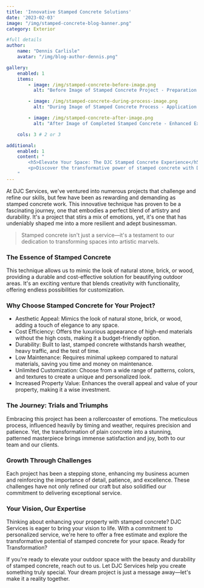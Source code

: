 ```yaml
---
title: 'Innovative Stamped Concrete Solutions'
date: '2023-02-03'
image: "/img/stamped-concrete-blog-banner.png"
category: Exterior

#full details
author:
    name: "Dennis Carlisle"
    avatar: "/img/blog-author-dennis.png"

gallery:
    enabled: 1
    items:
        - image: /img/stamped-concrete-before-image.png
          alt: "Before Image of Stamped Concrete Project - Preparation Stage"

        - image: /img/stamped-concrete-during-process-image.png
          alt: "During Image of Stamped Concrete Process - Application Techniques"

        - image: /img/stamped-concrete-after-image.png
          alt: "After Image of Completed Stamped Concrete - Enhanced Exterior Beauty"

    cols: 3 # 2 or 3

additional:
    enabled: 1
    content: "
        <h5>Elevate Your Space: The DJC Stamped Concrete Experience</h5>
        <p>Discover the transformative power of stamped concrete with DJC Services in our latest article. Dive into the journey of mastering this intricate craft, from the challenges that shaped our expertise to the satisfaction of bringing our clients' visions to life. Learn about the endless design possibilities stamped concrete offers for your outdoor spaces. Ready for a makeover? Contact DJC Services for a free estimate and start your transformation today.</p>
    "
---
```


At DJC Services, we've ventured into numerous projects that challenge and refine our skills, but few have been as rewarding and demanding as stamped concrete work. This innovative technique has proven to be a fascinating journey, one that embodies a perfect blend of artistry and durability. It's a project that stirs a mix of emotions, yet, it's one that has undeniably shaped me into a more resilient and adept businessman.

> Stamped concrete isn't just a service—it's a testament to our dedication to transforming spaces into artistic marvels.

### The Essence of Stamped Concrete

This technique allows us to mimic the look of natural stone, brick, or wood, providing a durable and cost-effective solution for beautifying outdoor areas. It's an exciting venture that blends creativity with functionality, offering endless possibilities for customization.

### Why Choose Stamped Concrete for Your Project?

- Aesthetic Appeal: Mimics the look of natural stone, brick, or wood, adding a touch of elegance to any space.
- Cost Efficiency: Offers the luxurious appearance of high-end materials without the high costs, making it a budget-friendly option.
- Durability: Built to last, stamped concrete withstands harsh weather, heavy traffic, and the test of time.
- Low Maintenance: Requires minimal upkeep compared to natural materials, saving you time and money on maintenance.
- Unlimited Customization: Choose from a wide range of patterns, colors, and textures to create a unique and personalized look.
- Increased Property Value: Enhances the overall appeal and value of your property, making it a wise investment.

### The Journey: Trials and Triumphs

Embracing this project has been a rollercoaster of emotions. The meticulous process, influenced heavily by timing and weather, requires precision and patience. Yet, the transformation of plain concrete into a stunning, patterned masterpiece brings immense satisfaction and joy, both to our team and our clients.

### Growth Through Challenges

Each project has been a stepping stone, enhancing my business acumen and reinforcing the importance of detail, patience, and excellence. These challenges have not only refined our craft but also solidified our commitment to delivering exceptional service.

### Your Vision, Our Expertise

Thinking about enhancing your property with stamped concrete? DJC Services is eager to bring your vision to life. With a commitment to personalized service, we're here to offer a free estimate and explore the transformative potential of stamped concrete for your space.
Ready for Transformation?

If you're ready to elevate your outdoor space with the beauty and durability of stamped concrete, reach out to us. Let DJC Services help you create something truly special. Your dream project is just a message away—let's make it a reality together.